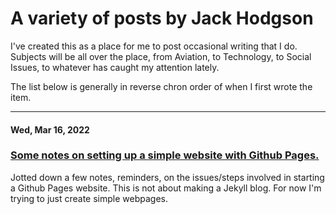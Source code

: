 # A variety of posts by Jack Hodgson

I've created this as a place for me to post occasional writing that I do. Subjects will be all over the place, from Aviation, to Technology, to Social Issues, to whatever has caught my attention lately.

The list below is generally in reverse chron order of when I first wrote the item.

---

#### Wed, Mar 16, 2022

### [Some notes on setting up a simple website with Github Pages.](posts/creating-github-pages-site.html)

Jotted down a few notes, reminders, on the issues/steps involved in starting a Github Pages website. This is not about making a Jekyll blog. For now I'm trying to just create simple webpages.
  
 
